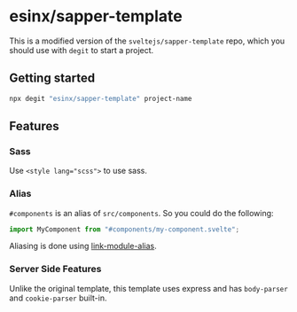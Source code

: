 # esinx/sapper-template

This is a modified version of the `sveltejs/sapper-template` repo, which you should use with `degit` to start a project.

## Getting started

```bash
npx degit "esinx/sapper-template" project-name
```

## Features

### Sass

Use `<style lang="scss">` to use sass.

### Alias

`#components` is an alias of `src/components`. So you could do the following:

```js
import MyComponent from "#components/my-component.svelte";
```

Aliasing is done using [link-module-alias](https://github.com/Rush/link-module-alias).

### Server Side Features

Unlike the original template, this template uses express and has `body-parser` and `cookie-parser` built-in.
